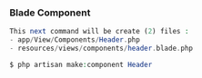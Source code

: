 ### Blade Component 

```php 
This next command will be create (2) files :
- app/View/Components/Header.php
- resources/views/components/header.blade.php

$ php artisan make:component Header
 
```
